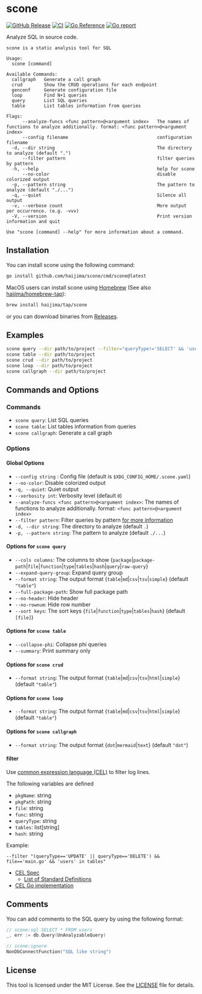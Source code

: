# scone

[![GitHub Release](https://img.shields.io/github/v/release/haijima/scone)](https://github.com/haijima/scone/releases)
[![CI](https://github.com/haijima/scone/actions/workflows/ci.yaml/badge.svg?branch=main)](https://github.com/haijima/scone/actions/workflows/ci.yaml)
[![Go Reference](https://pkg.go.dev/badge/github.com/haijima/scone.svg)](https://pkg.go.dev/github.com/haijima/scone)
[![Go report](https://goreportcard.com/badge/github.com/haijima/scone)](https://goreportcard.com/report/github.com/haijima/scone)

Analyze SQL in source code.

```
scone is a static analysis tool for SQL

Usage:
  scone [command]

Available Commands:
  callgraph   Generate a call graph
  crud        Show the CRUD operations for each endpoint
  genconf     Generate configuration file
  loop        Find N+1 queries
  query       List SQL queries
  table       List tables information from queries

Flags:
      --analyze-funcs <func pattern>@<argument index>   The names of functions to analyze additionally. format: <func pattern>@<argument index>
      --config filename                                 configuration filename
  -d, --dir string                                      The directory to analyze (default ".")
      --filter pattern                                  filter queries by pattern
  -h, --help                                            help for scone
      --no-color                                        disable colorized output
  -p, --pattern string                                  The pattern to analyze (default "./...")
  -q, --quiet                                           Silence all output
  -v, --verbose count                                   More output per occurrence. (e.g. -vvv)
  -V, --version                                         Print version information and quit

Use "scone [command] --help" for more information about a command.
```

## Installation

You can install scone using the following command:

``` sh
go install github.com/haijima/scone/cmd/scone@latest
```

MacOS users can install scone using [Homebrew](https://brew.sh/) (See also [haijima/homebrew-tap](http://github.com/haijima/homebrew-tap)):

``` sh
brew install haijima/tap/scone
```

or you can download binaries from [Releases](https://github.com/haijima/scone/releases).

## Examples

``` sh
scone query --dir path/to/project --filter="queryType!='SELECT' && 'users' in tables"
scone table --dir path/to/project
scone crud --dir path/to/project
scone loop --dir path/to/project
scone callgraph --dir path/to/project
```

## Commands and Options

### Commands

- `scone query`: List SQL queries
- `scone table`: List tables information from queries
- `scone callgraph`: Generate a call graph

### Options

#### Global Options

- `--config string` : Config file (default is `$XDG_CONFIG_HOME/.scone.yaml`)
- `--no-color`: Disable colorized output
- `-q, --quiet`: Quiet output
- `--verbosity int`: Verbosity level (default `0`)
- `--analyze-funcs <func pattern>@<argument index>`: The names of functions to analyze additionally. format: `<func pattern>@<argument index>`
- `--filter pattern`: Filter queries by pattern [for more information](#filter)
- `-d, --dir string`: The directory to analyze (default `.`)
- `-p, --pattern string`: The pattern to analyze (default `./...`)


#### Options for `scone query`

- `--cols columns`: The columns to show {`package`|`package-path`|`file`|`function`|`type`|`tables`|`hash`|`query`|`raw-query`}
- `--expand-query-group`: Expand query group
- `--format string`: The output format {`table`|`md`|`csv`|`tsv`|`simple`} (default `"table"`)
- `--full-package-path`: Show full package path
- `--no-header`: Hide header
- `--no-rownum`: Hide row number
- `--sort keys`: The sort keys {`file`|`function`|`type`|`tables`|`hash`} (default `[file]`)


#### Options for `scone table`

- `--collapse-phi`: Collapse phi queries
- `--summary`: Print summary only


#### Options for `scone crud`

- `--format string`: The output format {`table`|`md`|`csv`|`tsv`|`html`|`simple`} (default `"table"`)


#### Options for `scone loop`

- `--format string`: The output format {`table`|`md`|`csv`|`tsv`|`html`|`simple`} (default `"table"`)


#### Options for `scone callgraph`

- `--format string`: The output format {`dot`|`mermaid`|`text`} (default `"dot"`)


#### filter

Use [common expression language (CEL)](https://cel.dev/) to filter log lines.

The following variables are defined
- `pkgName`: string
- `pkgPath`: string
- `file`: string
- `func`: string
- `queryType`: string
- `tables`: list\[string\]
- `hash`: string

Example:
```
--filter "(queryType=='UPDATE' || queryType=='DELETE') && file=='main.go' && 'users' in tables"
```

- [CEL Spec](https://github.com/google/cel-spec/blob/master/doc/langdef.md)
    - [List of Standard Definitions](https://github.com/google/cel-spec/blob/master/doc/langdef.md#list-of-standard-definitions)
- [CEL Go implementation](https://github.com/google/cel-go)


## Comments

You can add comments to the SQL query by using the following format:

``` go
// scone:sql SELECT * FROM users
_, err := db.Query(UnAnalyzableQuery)

// scone:ignore
NonDbConnectFunction("SQL like string")
```

## License

This tool is licensed under the MIT License. See the [LICENSE](https://github.com/haijima/scone/blob/main/LICENSE) file for details.
